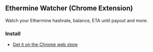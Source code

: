 ## Ethermine Watcher (Chrome Extension)
Watch your Ethermine hashrate, balance, ETA until payout and more.

### Install
- [Get it on the Chrome web store](https://chrome.google.com/webstore/detail/mnlfoooikhmcaomegmfopecjngldnmmn/publish-accepted?authuser=3)